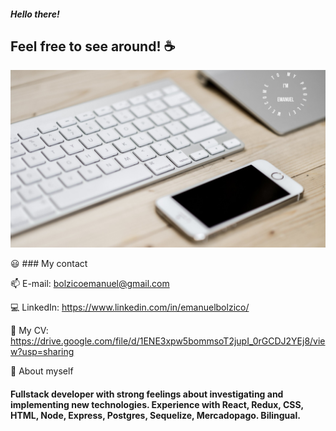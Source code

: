 ##### Hello there! 

## Feel free to see around! :coffee:

![My kind of setup](/github.jpg)


😃 ### My contact 

📫  E-mail: bolzicoemanuel@gmail.com  

💻  LinkedIn: https://www.linkedin.com/in/emanuelbolzico/  

🔧  My CV: https://drive.google.com/file/d/1ENE3xpw5bommsoT2jupI_0rGCDJ2YEj8/view?usp=sharing  

💪  About myself  

#### Fullstack developer with strong feelings about investigating and implementing new technologies. Experience with React, Redux, CSS, HTML, Node, Express, Postgres, Sequelize, Mercadopago. Bilingual. 
